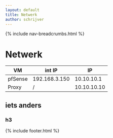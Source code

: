 ```yaml
---
layout: default
title: Netwerk
author: schrijver
---
```


{% include nav-breadcrumbs.html %}

# Netwerk

VM |int IP| IP
---|---|---
pfSense | 192.168.3.150 | 10.10.10.1
Proxy| / | 10.10.10.10
 


## iets anders
### h3


{% include footer.html %}
